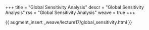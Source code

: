 +++
title = "Global Sensitivity Analysis"
descr = "Global Sensitivity Analysis"
rss = "Global Sensitivity Analysis"
weave = true
+++

{{ augment_insert _weave/lecture17/global_sensitivity.html }}
